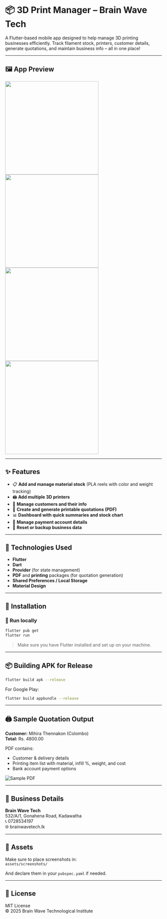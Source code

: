 
# 📦 3D Print Manager – Brain Wave Tech

A Flutter-based mobile app designed to help manage 3D printing businesses efficiently. Track filament stock, printers, customer details, generate quotations, and maintain business info – all in one place!

---

## 🖼️ App Preview

<img src="assets/screenshots/dashboard.jpg" width="300"/>
<img src="assets/screenshots/quotation.jpg" width="300"/>
<img src="assets/screenshots/material-stock.jpg" width="300"/>
<img src="assets/screenshots/business-details.jpg" width="300"/>

---

## ✨ Features

- 📋 **Add and manage material stock** (PLA reels with color and weight tracking)
- 🖨️ **Add multiple 3D printers**
- 👥 **Manage customers and their info**
- 🧾 **Create and generate printable quotations (PDF)**
- 📊 **Dashboard with quick summaries and stock chart**
- 🏦 **Manage payment account details**
- 🔐 **Reset or backup business data**

---

## 📱 Technologies Used

- **Flutter**
- **Dart**
- **Provider** (for state management)
- **PDF** and **printing** packages (for quotation generation)
- **Shared Preferences / Local Storage**
- **Material Design**

---

## 🔧 Installation

### 🚀 Run locally

```bash
flutter pub get
flutter run
```

> Make sure you have Flutter installed and set up on your machine.

---

## 📦 Building APK for Release

```bash
flutter build apk --release
```

For Google Play:
```bash
flutter build appbundle --release
```

---

## 🖨️ Sample Quotation Output

**Customer:** Mihira Thennakon (Colombo)  
**Total:** Rs. 4800.00

PDF contains:
- Customer & delivery details
- Printing item list with material, infill %, weight, and cost
- Bank account payment options

![Sample PDF](assets/screenshots/quotation_pdf.jpg)

---

## 📇 Business Details

**Brain Wave Tech**  
532/A/1, Gonahena Road, Kadawatha  
📞 0728534197  
🌐 brainwavetech.lk

---

## 📁 Assets

Make sure to place screenshots in:  
`assets/screenshots/`

And declare them in your `pubspec.yaml` if needed.

---

## 📜 License

MIT License  
© 2025 Brain Wave Technological Institute

